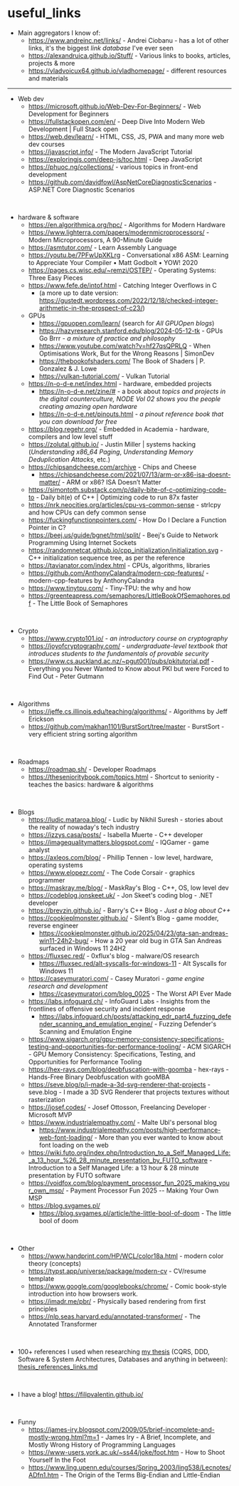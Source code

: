# useful_links

- Main aggregators I know of:
  - https://www.andreinc.net/links/ - Andrei Ciobanu - has a lot of other links, it's the biggest *link database* I've ever seen
  - https://alexandruica.github.io/Stuff/ - Various links to books, articles, projects & more
  - https://vladvoicux64.github.io/vladhomepage/ - different resources and materials

---

- Web dev
  - https://microsoft.github.io/Web-Dev-For-Beginners/ - Web Development for Beginners
  - https://fullstackopen.com/en/ - Deep Dive Into Modern Web Development | Full Stack open
  - https://web.dev/learn/ - HTML, CSS, JS, PWA and many more web dev courses
  - https://javascript.info/ - The Modern JavaScript Tutorial
  - https://exploringjs.com/deep-js/toc.html - Deep JavaScript
  - https://phuoc.ng/collections/ - various topics in front-end development
  - https://github.com/davidfowl/AspNetCoreDiagnosticScenarios - ASP.NET Core Diagnostic Scenarios 

<br>

- hardware & software
  - https://en.algorithmica.org/hpc/ - Algorithms for Modern Hardware
  - https://www.lighterra.com/papers/modernmicroprocessors/ - Modern Microprocessors, A 90-Minute Guide
  - https://asmtutor.com/ - Learn Assembly Language
  - https://youtu.be/7PFwUpXKLrg - Conversational x86 ASM: Learning to Appreciate Your Compiler • Matt Godbolt • YOW! 2020
  - https://pages.cs.wisc.edu/~remzi/OSTEP/ - Operating Systems: Three Easy Pieces
  - https://www.fefe.de/intof.html - Catching Integer Overflows in C
    - (a more up to date version: https://gustedt.wordpress.com/2022/12/18/checked-integer-arithmetic-in-the-prospect-of-c23/)
  - GPUs
    - https://gpuopen.com/learn/ (search for *All GPUOpen blogs*)
    - https://hazyresearch.stanford.edu/blog/2024-05-12-tk - GPUs Go Brrr - *a mixture of practice and philosophy*
    - https://www.youtube.com/watch?v=hf27qsQPRLQ - When Optimisations Work, But for the Wrong Reasons | SimonDev
    - https://thebookofshaders.com/ The Book of Shaders | P. Gonzalez & J. Lowe
    - https://vulkan-tutorial.com/ - Vulkan Tutorial
  - https://n-o-d-e.net/index.html - hardware, embedded projects
    - https://n-o-d-e.net/zine/# - a book about *topics and projects in the digital counterculture, NODE Vol 02 shows you the people creating amazing open hardware*
    - https://n-o-d-e.net/pinouts.html - *a pinout reference book that you can download for free*
  - https://blog.regehr.org/ - Embedded in Academia - hardware, compilers and low level stuff
  - https://zolutal.github.io/ - Justin Miller | systems hacking (_Understanding x86_64 Paging_, _Understanding Memory Deduplication Attacks_, etc.)
  - https://chipsandcheese.com/archive - Chips and Cheese
    - https://chipsandcheese.com/2021/07/13/arm-or-x86-isa-doesnt-matter/ - ARM or x86? ISA Doesn’t Matter
  - https://simontoth.substack.com/p/daily-bite-of-c-optimizing-code-to - Daily bit(e) of C++ | Optimizing code to run 87x faster
  - https://nrk.neocities.org/articles/cpu-vs-common-sense - strlcpy and how CPUs can defy common sense
  - https://fuckingfunctionpointers.com/ - How Do I Declare a Function Pointer in C?
  - https://beej.us/guide/bgnet/html/split/ - Beej's Guide to Network Programming Using Internet Sockets
  - https://randomnetcat.github.io/cpp_initialization/initialization.svg - C++ initialization sequence tree, as per the reference
  - https://tavianator.com/index.html - CPUs, algorithms, libraries
  - https://github.com/AnthonyCalandra/modern-cpp-features/ - modern-cpp-features by AnthonyCalandra
  - https://www.tinytpu.com/ - Tiny-TPU: the why and how
  - https://greenteapress.com/semaphores/LittleBookOfSemaphores.pdf - The Little Book of Semaphores


<br>

- Crypto
  - https://www.crypto101.io/ - _an introductory course on cryptography_
  - https://joyofcryptography.com/ - _undergraduate-level textbook that introduces students to the fundamentals of provable security_
  - https://www.cs.auckland.ac.nz/~pgut001/pubs/pkitutorial.pdf - Everything you Never Wanted to Know about PKI but were Forced to Find Out - Peter Gutmann

<br>

- Algorithms
  - https://jeffe.cs.illinois.edu/teaching/algorithms/ - Algorithms by Jeff Erickson
  - https://github.com/makhan1101/BurstSort/tree/master - BurstSort - very efficient string sorting algorithm

<br>

- Roadmaps
  - https://roadmap.sh/ - Developer Roadmaps
  - https://thesenioritybook.com/topics.html - Shortcut to seniority - teaches the basics: hardware & algorithms

<br>

- Blogs
  - https://ludic.mataroa.blog/ - Ludic by Nikhil Suresh - stories about the reality of nowaday's tech industry
  - https://izzys.casa/posts/ - Isabella Muerte - C++ developer
  - https://imagequalitymatters.blogspot.com/ - IQGamer - game analyst
  - https://axleos.com/blog/ - Phillip Tennen - low level, hardware, operating systems
  - https://www.elopezr.com/ - The Code Corsair - graphics programmer
  - https://maskray.me/blog/ - MaskRay's Blog - C++, OS, low level dev
  - https://codeblog.jonskeet.uk/ - Jon Skeet's coding blog - .NET developer
  - https://brevzin.github.io/ - Barry's C++ Blog - _Just a blog about C++_
  - https://cookieplmonster.github.io/ - Silent’s Blog - game modder, reverse engineer
    - https://cookieplmonster.github.io/2025/04/23/gta-san-andreas-win11-24h2-bug/ - How a 20 year old bug in GTA San Andreas surfaced in Windows 11 24H2
  - https://fluxsec.red/ - 0xflux's blog - malware/OS research
    - https://fluxsec.red/alt-syscalls-for-windows-11 - Alt Syscalls for Windows 11
  - https://caseymuratori.com/ - Casey Muratori - _game engine research and development_
    - https://caseymuratori.com/blog_0025 - The Worst API Ever Made
  - https://labs.infoguard.ch/ - InfoGuard Labs - Insights from the frontlines of offensive security and incident response
    - https://labs.infoguard.ch/posts/attacking_edr_part4_fuzzing_defender_scanning_and_emulation_engine/ - Fuzzing Defender's Scanning and Emulation Engine
  - https://www.sigarch.org/gpu-memory-consistency-specifications-testing-and-opportunities-for-performance-tooling/ - ACM SIGARCH - GPU Memory Consistency: Specifications, Testing, and Opportunities for Performance Tooling
  - https://hex-rays.com/blog/deobfuscation-with-goomba - hex-rays - Hands-Free Binary Deobfuscation with gooMBA
  - https://seve.blog/p/i-made-a-3d-svg-renderer-that-projects - seve.blog - I made a 3D SVG Renderer that projects textures without rasterization
  - https://josef.codes/ - Josef Ottosson, Freelancing Developer · Microsoft MVP
  - https://www.industrialempathy.com/ - Malte Ubl's personal blog
    - https://www.industrialempathy.com/posts/high-performance-web-font-loading/ - More than you ever wanted to know about font loading on the web
  - https://wiki.futo.org/index.php/Introduction_to_a_Self_Managed_Life:_a_13_hour_%26_28_minute_presentation_by_FUTO_software - Introduction to a Self Managed Life: a 13 hour & 28 minute presentation by FUTO software
  - https://voidfox.com/blog/payment_processor_fun_2025_making_your_own_msp/ - Payment Processor Fun 2025 -- Making Your Own MSP
  - https://blog.svgames.pl/
    - https://blog.svgames.pl/article/the-little-bool-of-doom - The little bool of doom

<br>

- Other
  - https://www.handprint.com/HP/WCL/color18a.html - modern color theory (concepts)
  - https://typst.app/universe/package/modern-cv - CV/resume template
  - https://www.google.com/googlebooks/chrome/ - Comic book-style introduction into how browsers work.
  - https://imadr.me/pbr/ - Physically based rendering from first principles
  - https://nlp.seas.harvard.edu/annotated-transformer/ - The Annotated Transformer

<br>

- 100+ references I used when researching [my thesis](https://github.com/filipvalentin/cqrs-thesis-impl/releases/tag/thesis) (CQRS, DDD, Software & System Architectures, Databases and anything in between): [thesis_references_links.md](thesis_references_links.md)

<br>

- I have a blog! https://filipvalentin.github.io/

<br>

- Funny
  - https://james-iry.blogspot.com/2009/05/brief-incomplete-and-mostly-wrong.html?m=1 - James Iry - A Brief, Incomplete, and Mostly Wrong History of Programming Languages
  - https://www-users.york.ac.uk/~ss44/joke/foot.htm - How to Shoot Yourself In the Foot
  - https://www.ling.upenn.edu/courses/Spring_2003/ling538/Lecnotes/ADfn1.htm - The Origin of the Terms Big-Endian and Little-Endian
